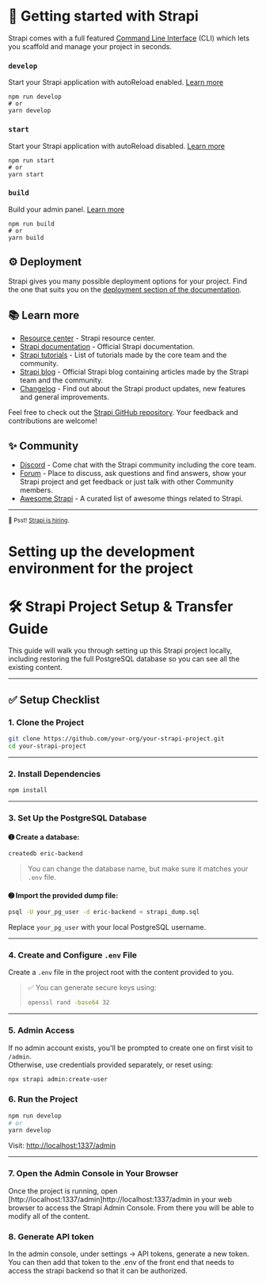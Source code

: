 # 🚀 Getting started with Strapi

Strapi comes with a full featured [Command Line Interface](https://docs.strapi.io/developer-docs/latest/developer-resources/cli/CLI.html) (CLI) which lets you scaffold and manage your project in seconds.

### `develop`

Start your Strapi application with autoReload enabled. [Learn more](https://docs.strapi.io/developer-docs/latest/developer-resources/cli/CLI.html#strapi-develop)

```
npm run develop
# or
yarn develop
```

### `start`

Start your Strapi application with autoReload disabled. [Learn more](https://docs.strapi.io/developer-docs/latest/developer-resources/cli/CLI.html#strapi-start)

```
npm run start
# or
yarn start
```

### `build`

Build your admin panel. [Learn more](https://docs.strapi.io/developer-docs/latest/developer-resources/cli/CLI.html#strapi-build)

```
npm run build
# or
yarn build
```

## ⚙️ Deployment

Strapi gives you many possible deployment options for your project. Find the one that suits you on the [deployment section of the documentation](https://docs.strapi.io/developer-docs/latest/setup-deployment-guides/deployment.html).

## 📚 Learn more

- [Resource center](https://strapi.io/resource-center) - Strapi resource center.
- [Strapi documentation](https://docs.strapi.io) - Official Strapi documentation.
- [Strapi tutorials](https://strapi.io/tutorials) - List of tutorials made by the core team and the community.
- [Strapi blog](https://docs.strapi.io) - Official Strapi blog containing articles made by the Strapi team and the community.
- [Changelog](https://strapi.io/changelog) - Find out about the Strapi product updates, new features and general improvements.

Feel free to check out the [Strapi GitHub repository](https://github.com/strapi/strapi). Your feedback and contributions are welcome!

## ✨ Community

- [Discord](https://discord.strapi.io) - Come chat with the Strapi community including the core team.
- [Forum](https://forum.strapi.io/) - Place to discuss, ask questions and find answers, show your Strapi project and get feedback or just talk with other Community members.
- [Awesome Strapi](https://github.com/strapi/awesome-strapi) - A curated list of awesome things related to Strapi.

---

<sub>🤫 Psst! [Strapi is hiring](https://strapi.io/careers).</sub>

# Setting up the development environment for the project

# 🛠 Strapi Project Setup & Transfer Guide

This guide will walk you through setting up this Strapi project locally, including restoring the full PostgreSQL database so you can see all the existing content.

---

## ✅ Setup Checklist

### 1. Clone the Project

```bash
git clone https://github.com/your-org/your-strapi-project.git
cd your-strapi-project
```

---

### 2. Install Dependencies

```bash
npm install
```

---

### 3. Set Up the PostgreSQL Database

#### ➊ Create a database:

```bash
createdb eric-backend
```

> You can change the database name, but make sure it matches your `.env` file.

#### ➋ Import the provided dump file:

```bash
psql -U your_pg_user -d eric-backend < strapi_dump.sql
```

Replace `your_pg_user` with your local PostgreSQL username.

---

### 4. Create and Configure `.env` File

Create a `.env` file in the project root with the content provided to you.

> ✅ You can generate secure keys using:
>
> ```bash
> openssl rand -base64 32
> ```

---

### 5. Admin Access

If no admin account exists, you'll be prompted to create one on first visit to `/admin`.  
Otherwise, use credentials provided separately, or reset using:

```bash
npx strapi admin:create-user
```

### 6. Run the Project

```bash
npm run develop
# or
yarn develop
```

Visit: [http://localhost:1337/admin](http://localhost:1337/admin)

---

### 7. Open the Admin Console in Your Browser

Once the project is running, open [http://localhost:1337/admin]http://localhost:1337/admin in your web browser to access the Strapi Admin Console. From there you will be able to modify all of the content.

### 8. Generate API token

In the admin console, under settings -> API tokens, generate a new token. You can then add that token to the .env of the front end that needs to access the strapi backend so that it can be authorized.
